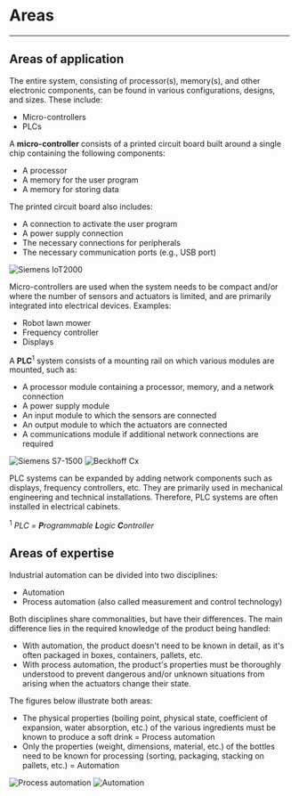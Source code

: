 # Areas
---
## Areas of application

The entire system, consisting of processor(s), memory(s), and other electronic components, can be found in various configurations, designs, and sizes.
These include:
- Micro-controllers
- PLCs

A **micro-controller** consists of a printed circuit board built around a single chip containing the following components:
- A processor
- A memory for the user program
- A memory for storing data

The printed circuit board also includes:
- A connection to activate the user program
- A power supply connection
- The necessary connections for peripherals
- The necessary communication ports (e.g., USB port)

![Siemens IoT2000](/images/siemens_iot2000.png "IoT2000 micro-controller, ©2020 Siemens")

Micro-controllers are used when the system needs to be compact and/or where the number of sensors and actuators is limited, and are primarily integrated into electrical devices. Examples:
- Robot lawn mower
- Frequency controller
- Displays

A **PLC**<sup>1</sup> system consists of a mounting rail on which various modules are mounted, such as:
- A processor module containing a processor, memory, and a network connection
- A power supply module
- An input module to which the sensors are connected
- An output module to which the actuators are connected
- A communications module if additional network connections are required

![Siemens S7-1500](/images/Siemens_s7_1500.png "S7-1500 PLC system, ©2020 Siemens") ![Beckhoff Cx](/images/Beckhoff_cx.png "CX PLC system, ©2020 Beckhoff")

PLC systems can be expanded by adding network components such as displays, frequency controllers, etc. They are primarily used in mechanical engineering and technical installations. Therefore, PLC systems are often installed in electrical cabinets.

<sup>1</sup> *PLC = **P**rogrammable **L**ogic **C**ontroller*

## Areas of expertise

Industrial automation can be divided into two disciplines:
- Automation
- Process automation (also called measurement and control technology)

Both disciplines share commonalities, but have their differences. The main difference lies in the required knowledge of the product being handled:
- With automation, the product doesn't need to be known in detail, as it's often packaged in boxes, containers, pallets, etc.
- With process automation, the product's properties must be thoroughly understood to prevent dangerous and/or unknown situations from arising when the actuators change their state.

The figures below illustrate both areas:
- The physical properties (boiling point, physical state, coefficient of expansion, water absorption, etc.) of the various ingredients must be known to produce a soft drink = Process automation
- Only the properties (weight, dimensions, material, etc.) of the bottles need to be known for processing (sorting, packaging, stacking on pallets, etc.) = Automation

![Process automation](/images/Siemens_process_automation.png "Process Automation - Preparing Soft Drinks, ©2019 Siemens") ![Automation](/images/Siemens_automation.png "Automation – Processing filled bottles (soft drinks) , ©2019 Siemens")
